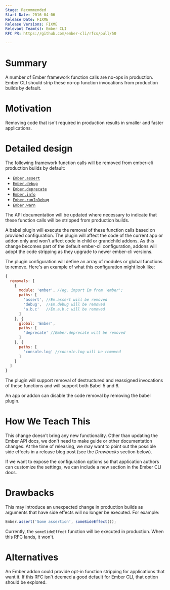 ```yaml
---
Stage: Recommended
Start Date: 2016-04-06
Release Date: FIXME
Release Versions: FIXME
Relevant Team(s): Ember CLI
RFC PR: https://github.com/ember-cli/rfcs/pull/50

---
```


# Summary

A number of Ember framework function calls are no-ops in production. Ember CLI should strip these no-op function invocations from production builds by default.

# Motivation

Removing code that isn't required in production results in smaller and faster applications.

# Detailed design

The following framework function calls will be removed from ember-cli production builds by default:

 * [`Ember.assert`](http://emberjs.com/api/#method_assert)
 * [`Ember.debug`](http://emberjs.com/api/#method_debug)
 * [`Ember.deprecate`](http://emberjs.com/api/#method_deprecate)
 * [`Ember.info`](http://emberjs.com/api/#method_info)
 * [`Ember.runInDebug`](http://emberjs.com/api/#method_runInDebug)
 * [`Ember.warn`](http://emberjs.com/api/#method_warn)

The API documentation will be updated where necessary to indicate that these function calls will be stripped from production builds.

A babel plugin will execute the removal of these function calls based on provided configuration. The plugin will affect the code of the current app or addon only and won't affect code in child or grandchild addons. As this change becomes part of the default ember-cli configuration, addons will adopt the code stripping as they upgrade to newer ember-cli versions.

The plugin configuration will define an array of modules or global functions to remove. Here's an example of what this configuration might look like:

```js
{
  removals: [
    {
      module: 'ember', //eg. import Em from 'ember';
      paths: [
        'assert', //Em.assert will be removed
        'debug',  //Em.debug will be removed
        'a.b.c'   //Em.a.b.c will be removed
      ]
    }, {
      global: 'Ember',
      paths: [
        'deprecate' //Ember.deprecate will be removed
      ]
    }, {
      paths: [
        'console.log' //console.log will be removed
      ]
    }
  ]
}
```

The plugin will support removal of destructured and reassigned invocations of these functions and will support both Babel 5 and 6.

An app or addon can disable the code removal by removing the babel plugin.

# How We Teach This

This change doesn't bring any new functionality. Other than updating the Ember API docs, we don't need to make guide or other documentation changes. At the time of releasing, we may want to point out the possible side effects in a release blog post (see the _Drawbacks_ section below).

If we want to expose the configuration options so that application authors can customize the settings, we can include a new section in the Ember CLI docs.

# Drawbacks

This may introduce an unexpected change in production builds as arguments that have side effects will no longer be executed. For example:

```js
Ember.assert('Some assertion', someSideEffect());
```

Currently, the `someSideEffect` function will be executed in production. When this RFC lands, it won't.

# Alternatives

An Ember addon could provide opt-in function stripping for applications that want it. If this RFC isn't deemed a good default for Ember CLI, that option should be explored.
